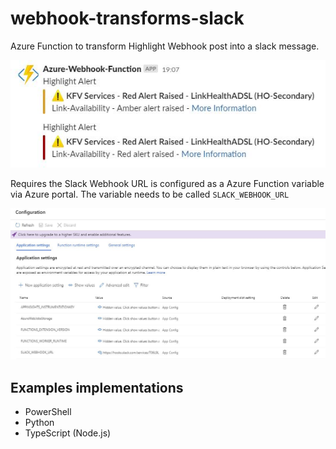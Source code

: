 # webhook-transforms-slack

Azure Function to transform Highlight Webhook post into a slack message.

![Slack Notification](/images/slack_message.jpg)

Requires the Slack Webhook URL is configured as a Azure Function variable via Azure portal. The variable needs to be called `SLACK_WEBHOOK_URL`

![Azure Function Variable](/images/azure_function_variable.jpg)

## Examples implementations

* PowerShell
* Python
* TypeScript (Node.js)
